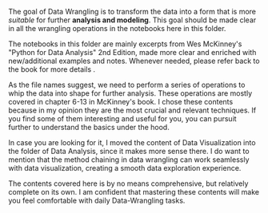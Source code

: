 The goal of Data Wrangling is to transform the data into a form that is more *suitable* for further **analysis and modeling**. This goal should be made clear in all the wrangling operations in the notebooks here in this folder.

The notebooks in this folder are mainly excerpts from Wes McKinney's "Python for Data Analysis" 2nd Edition, made more clear 
and enriched with new/additional examples and notes. Whenever needed, please refer back to the book for more details .

As the file names suggest, we need to perform a series of operations to whip the data into shape for further analysis. These operations are mostly covered in chapter 6-13 in McKinney's book. I chose these contents because in my opinion they are the most crucial and relevant techniques. If you find some of them interesting and useful for you, you can pursuit further to understand the basics under the hood.

In case you are looking for it, I moved the content of Data Visualization into the folder of Data Analysis, since it makes more sense there. I do want to mention that the method chaining in data wrangling can work seamlessly with data visualization, creating a smooth data exploration experience.

The contents covered here is by no means comprehensive, but relatively complete on its own. I am confident that mastering these contents will make you feel comfortable with daily Data-Wrangling tasks.
